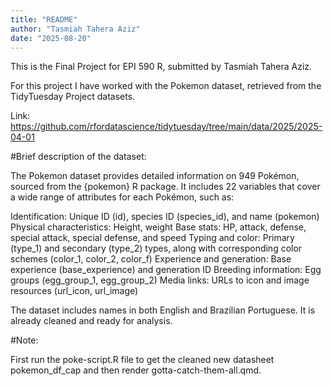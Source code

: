 ```yaml
---
title: "README"
author: "Tasmiah Tahera Aziz"
date: "2025-08-20"
---
```



This is the Final Project for EPI 590 R, submitted by Tasmiah Tahera Aziz.

For this project I have worked with the Pokemon dataset, retrieved from the 
TidyTuesday Project datasets.

Link: 
https://github.com/rfordatascience/tidytuesday/tree/main/data/2025/2025-04-01



#Brief description of the dataset:

The Pokemon dataset provides detailed information on 949 Pokémon, sourced from 
the {pokemon} R package. It includes 22 variables that cover a wide range of 
attributes for each Pokémon, such as:

Identification: Unique ID (id), species ID (species_id), and name (pokemon)
Physical characteristics: Height, weight
Base stats: HP, attack, defense, special attack, special defense, and speed
Typing and color: Primary (type_1) and secondary (type_2) types, along with 
corresponding color schemes (color_1, color_2, color_f)
Experience and generation: Base experience (base_experience) and generation ID
Breeding information: Egg groups (egg_group_1, egg_group_2)
Media links: URLs to icon and image resources (url_icon, url_image)

The dataset includes names in both English and Brazilian Portuguese. 
It is already cleaned and ready for analysis.

#Note:

First run the poke-script.R file to get the cleaned new datasheet pokemon_df_cap 
and then render gotta-catch-them-all.qmd.
